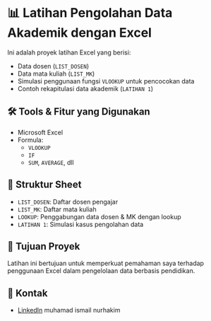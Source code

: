 # 📊 Latihan Pengolahan Data Akademik dengan Excel

Ini adalah proyek latihan Excel yang berisi:
- Data dosen (`LIST_DOSEN`)
- Data mata kuliah (`LIST_MK`)
- Simulasi penggunaan fungsi `VLOOKUP` untuk pencocokan data
- Contoh rekapitulasi data akademik (`LATIHAN 1`)

## 🛠 Tools & Fitur yang Digunakan
- Microsoft Excel
- Formula:
  - `VLOOKUP`
  - `IF`
  - `SUM`, `AVERAGE`, dll

## 📁 Struktur Sheet
- `LIST_DOSEN`: Daftar dosen pengajar
- `LIST_MK`: Daftar mata kuliah
- `LOOKUP`: Penggabungan data dosen & MK dengan lookup
- `LATIHAN 1`: Simulasi kasus pengolahan data

## 📌 Tujuan Proyek
Latihan ini bertujuan untuk memperkuat pemahaman saya terhadap penggunaan Excel dalam pengelolaan data berbasis pendidikan.

## 📎 Kontak
- [LinkedIn](https://www.linkedin.com/) muhamad ismail nurhakim
 

